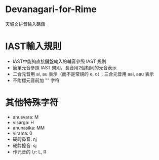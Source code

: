 # Devanagari-for-Rime

天城文拼音輸入碼錶

# IAST輸入規則
 - IAST中能夠直接鍵盤輸入的輔音參照 IAST 規則
 - 簡單元音參照 IAST 規則，長音用2個相同的元音表示
 - 二合元音用 ai, au 表示（而不是常規的 e, o）；三合元音用 aai, aau 表示
 - 不附標元音前加 "\" 字符

# 其他特殊字符
 - anusvara: M
 - visarga: H
 - anunasika: MM
 - virama: 0
 - 硬齶鼻音: nj
 - 硬齶擦音: sj
 - 作元音的 l,r: L, R
